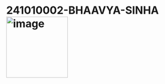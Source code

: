 # 241010002-BHAAVYA-SINHA <img width="164" alt="image" src="https://github.com/user-attachments/assets/a63496b9-ebb2-40f2-ab62-fbd0773cdcdf" />

